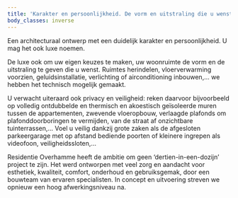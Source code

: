 ```yaml
---
title: 'Karakter en persoonlijkheid. De vorm en uitstraling die u wenst'
body_classes: inverse
---
```


Een architecturaal ontwerp met een duidelijk karakter en persoonlijkheid. U mag het ook luxe noemen.

De luxe ook om uw eigen keuzes te maken, uw woonruimte de vorm en de uitstraling te geven die u wenst. Ruimtes herindelen, vloerverwarming voorzien, geluidsinstallatie, verlichting of airconditioning inbouwen,… we hebben het technisch mogelijk gemaakt. 

U verwacht uiteraard ook privacy en veiligheid: reken daarvoor bijvoorbeeld op volledig ontdubbelde en thermisch en akoestisch geïsoleerde muren tussen de appartementen, zwevende vloeropbouw, verlaagde plafonds om plafonddoorboringen te vermijden, van de straat af onzichtbare tuinterrassen,… Voel u veilig dankzij grote zaken als de afgesloten parkeergarage met op afstand bediende poorten of kleinere ingrepen als videofoon, veiligheidssloten,…

Residentie Overhamme heeft de ambitie om geen ‘dertien-in-een-dozijn’ project te zijn. Het werd ontworpen met veel zorg en aandacht voor esthetiek, kwaliteit, comfort, onderhoud en gebruiksgemak, door een bouwteam van ervaren specialisten. In concept en uitvoering streven we opnieuw een hoog afwerkingsniveau na.
